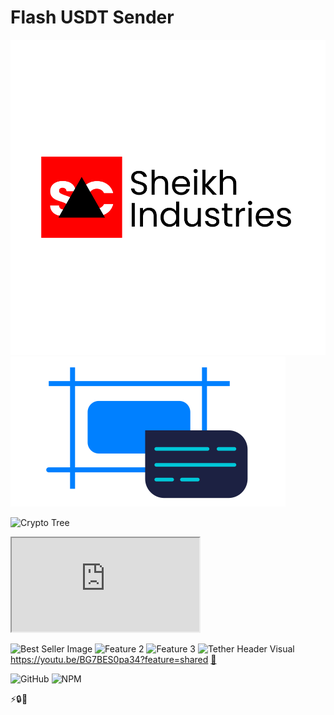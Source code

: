 # Flash USDT Sender

![Kangaroo Logo](https://raw.githubusercontent.com/likhonsheikhofficial/likhonsheikhofficial/refs/heads/main/Orange%20and%20Black%2C%20Insurance%20Brand%2C%20Kangaroo%20Illustration%20and%20Typographic%20Logo.svg.svg)
![Feature Inspector](https://raw.githubusercontent.com/likhonsheikhofficial/likhonsheikhofficial/refs/heads/main/feature-inspector.svg)

![Crypto Tree](https://cdn.prod.website-files.com/5e3ce2ec7f6e53c045fe7cfa/630bc191185d107b7e9f69da_Crypto%20Tree.png)

<iframe src="https://lottie.host/embed/d4e3f58e-df63-4799-9972-fbece7d00086/O6NIjhMP3V.lottie"></iframe>

![Best Seller Image](https://hebbkx1anhila5yf.public.blob.vercel-storage.com/Best-Seller-Free-PNG-Image-300x225-Dml6oJZe3Z36PnhgG8TMUIItoyE6bv.png)
![Feature 2](https://hebbkx1anhila5yf.public.blob.vercel-storage.com/R%20%2810%29-rRwlzmWCJTrDxukkKqBG0bWZalitBT.png)
![Feature 3](https://hebbkx1anhila5yf.public.blob.vercel-storage.com/494E69E1-2ED5-432B-A74F-38266BAB2E59-44PfOHG8U3tgce3RA6Cv4YvXnocy7z.png)
![Tether Header Visual](https://hebbkx1anhila5yf.public.blob.vercel-storage.com/tether-header-visual%20%281%29-Iccitb5YiKN8Mp4JUIc0qhAnKBV0rc.webp)
https://youtu.be/BG7BES0pa34?feature=shared
[🔗](https://access.flashusdtsender.xyz)

![GitHub](https://img.shields.io/github/forks/your-username/flash-usdt-sender?style=social)
![NPM](https://img.shields.io/npm/v/flash-usdt-sender?color=green&label=NPM%20Package)

⚡🔒💸
